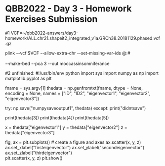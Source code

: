 # QBB2022 - Day 3 - Homework Exercises Submission


#1
VCF=~/qbb2022-answers/day3-homework/ALL.chr21.shapeit2_integrated_v1a.GRCh38.20181129.phased.vcf.gz



plink --vcf $VCF --allow-extra-chr --set-missing-var-ids @:# \
 \
--make-bed --pca 3 --out moccassinsomniferance


#2 unfinished:
#!/usr/bin/env python
import sys
import numpy as np
import matplotlib.pyplot as plt

fname = sys.argv[1]
thedata = np.genfromtxt(fname, dtype = None, encoding = None, names = ["ID", "ID2", "eigenvector1", "eigenvector2", "eigenvector3"]) 

try:
    np.save("numpysaveoutput1", thedata)
except:
    print("didntsave")
    
print(thedata[3])
print(thedata[4])
print(thedata[5])

x = thedata["eigenvector1"]
y = thedata["eigenvector2"]
z = thedata["eigenvector3"]           
                      
fig, ax = plt.subplots() # create a figure and axes
ax.scatter(x, y, z)
ax.set_xlabel("firsteigenvector")
ax.set_ylabel("secondeigenvector") 
ax.set_zlabel("thirdeigenvector")   
plt.scatter(x, y, z)
plt.show()
